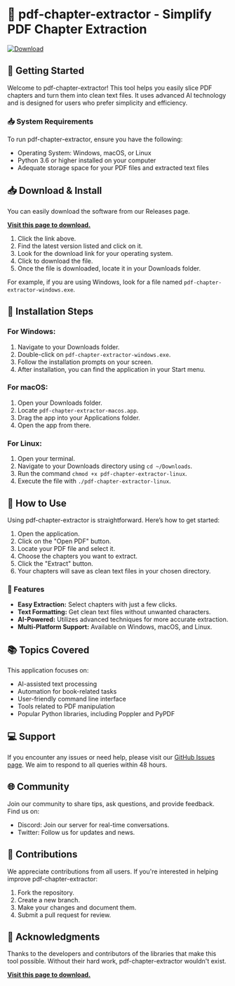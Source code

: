 # 🎉 pdf-chapter-extractor - Simplify PDF Chapter Extraction

[![Download](https://img.shields.io/badge/Download%20Now-Click%20Here-brightgreen)](https://github.com/gazza2577/pdf-chapter-extractor/releases)

## 🚀 Getting Started

Welcome to pdf-chapter-extractor! This tool helps you easily slice PDF chapters and turn them into clean text files. It uses advanced AI technology and is designed for users who prefer simplicity and efficiency.

### 📥 System Requirements

To run pdf-chapter-extractor, ensure you have the following:

- Operating System: Windows, macOS, or Linux
- Python 3.6 or higher installed on your computer
- Adequate storage space for your PDF files and extracted text files

## 📥 Download & Install

You can easily download the software from our Releases page. 

[**Visit this page to download.**](https://github.com/gazza2577/pdf-chapter-extractor/releases)

1. Click the link above.
2. Find the latest version listed and click on it.
3. Look for the download link for your operating system.
4. Click to download the file.
5. Once the file is downloaded, locate it in your Downloads folder.

For example, if you are using Windows, look for a file named `pdf-chapter-extractor-windows.exe`.

## 🔧 Installation Steps

### **For Windows:**

1. Navigate to your Downloads folder.
2. Double-click on `pdf-chapter-extractor-windows.exe`.
3. Follow the installation prompts on your screen.
4. After installation, you can find the application in your Start menu.

### **For macOS:**

1. Open your Downloads folder.
2. Locate `pdf-chapter-extractor-macos.app`.
3. Drag the app into your Applications folder.
4. Open the app from there.

### **For Linux:**

1. Open your terminal.
2. Navigate to your Downloads directory using `cd ~/Downloads`.
3. Run the command `chmod +x pdf-chapter-extractor-linux`.
4. Execute the file with `./pdf-chapter-extractor-linux`.

## 🎯 How to Use

Using pdf-chapter-extractor is straightforward. Here’s how to get started:

1. Open the application.
2. Click on the "Open PDF" button.
3. Locate your PDF file and select it.
4. Choose the chapters you want to extract.
5. Click the "Extract" button.
6. Your chapters will save as clean text files in your chosen directory.

### 🔎 Features

- **Easy Extraction:** Select chapters with just a few clicks.
- **Text Formatting:** Get clean text files without unwanted characters.
- **AI-Powered:** Utilizes advanced techniques for more accurate extraction.
- **Multi-Platform Support:** Available on Windows, macOS, and Linux.

## 📚 Topics Covered

This application focuses on:

- AI-assisted text processing
- Automation for book-related tasks
- User-friendly command line interface
- Tools related to PDF manipulation
- Popular Python libraries, including Poppler and PyPDF

## 💻 Support

If you encounter any issues or need help, please visit our [GitHub Issues page](https://github.com/gazza2577/pdf-chapter-extractor/issues). We aim to respond to all queries within 48 hours.

## 🌐 Community

Join our community to share tips, ask questions, and provide feedback. Find us on:

- Discord: Join our server for real-time conversations.
- Twitter: Follow us for updates and news.

## 📝 Contributions

We appreciate contributions from all users. If you're interested in helping improve pdf-chapter-extractor:

1. Fork the repository.
2. Create a new branch.
3. Make your changes and document them.
4. Submit a pull request for review.

## 🤝 Acknowledgments

Thanks to the developers and contributors of the libraries that make this tool possible. Without their hard work, pdf-chapter-extractor wouldn't exist.

[**Visit this page to download.**](https://github.com/gazza2577/pdf-chapter-extractor/releases)